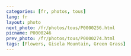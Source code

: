 ```yaml
---
categories: [fr, photos, tous]
lang: fr
layout: photo
next_photo: /fr/photos/tous/P0000256.html
picname: P0000246
prev_photo: /fr/photos/tous/P0000274.html
tags: [Flowers, Gisela Mountain, Green Grass]
---
```

